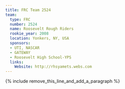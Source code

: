 ```yaml
---
title: FRC Team 2524
team:
  type: FRC
  number: 2524
  name: Roosevelt Rough Riders
  rookie_year: 2008
  location: Yonkers, NY, USA
  sponsors:
  - UTI, NASCAR
  - GATEWAY
  - Roosevelt High School-YPS
  links:
    Website: http://rhsyamets.webs.com
---
```


{% include remove_this_line_and_add_a_paragraph %}